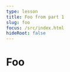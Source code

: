 ```yaml
---
type: lesson
title: Foo from part 1
slug: foo
focus: /src/index.html
hideRoot: false
---
```


# Foo
